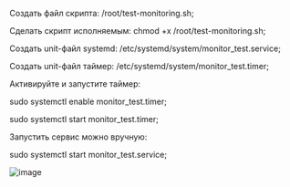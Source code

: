 Создать файл скрипта: /root/test-monitoring.sh;

Cделать скрипт исполняемым: chmod +x /root/test-monitoring.sh;

Создать unit-файл systemd: /etc/systemd/system/monitor_test.service;

Создать unit-файл таймер: /etc/systemd/system/monitor_test.timer;

Активируйте и запустите таймер:

sudo systemctl enable monitor_test.timer;

sudo systemctl start monitor_test.timer;

Запустить сервис можно вручную:

sudo systemctl start monitor_test.service;

![image](https://github.com/user-attachments/assets/9a7a8727-ef81-4824-a833-798bb9457599)

